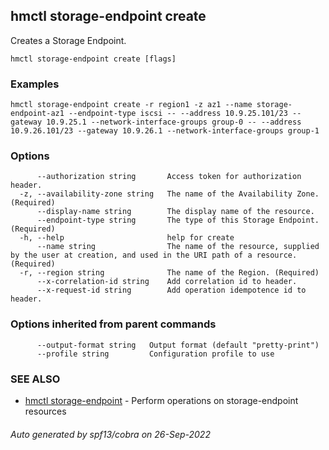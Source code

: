 ## hmctl storage-endpoint create

Creates a Storage Endpoint.

```
hmctl storage-endpoint create [flags]
```

### Examples

```
hmctl storage-endpoint create -r region1 -z az1 --name storage-endpoint-az1 --endpoint-type iscsi -- --address 10.9.25.101/23 --gateway 10.9.25.1 --network-interface-groups group-0 -- --address 10.9.26.101/23 --gateway 10.9.26.1 --network-interface-groups group-1
```

### Options

```
      --authorization string       Access token for authorization header.
  -z, --availability-zone string   The name of the Availability Zone. (Required)
      --display-name string        The display name of the resource.
      --endpoint-type string       The type of this Storage Endpoint. (Required)
  -h, --help                       help for create
      --name string                The name of the resource, supplied by the user at creation, and used in the URI path of a resource. (Required)
  -r, --region string              The name of the Region. (Required)
      --x-correlation-id string    Add correlation id to header.
      --x-request-id string        Add operation idempotence id to header.
```

### Options inherited from parent commands

```
      --output-format string   Output format (default "pretty-print")
      --profile string         Configuration profile to use
```

### SEE ALSO

* [hmctl storage-endpoint](hmctl_storage-endpoint.md)	 - Perform operations on storage-endpoint resources

###### Auto generated by spf13/cobra on 26-Sep-2022
